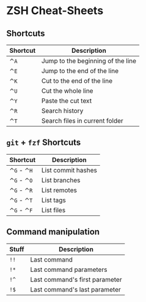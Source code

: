 # ZSH Cheat-Sheets

## Shortcuts

| Shortcut | Description |
| --- | --- |
| ⌃`A` | Jump to the beginning of the line |
| ⌃`E` | Jump to the end of the line |
| ⌃`K` | Cut to the end of the line |
| ⌃`U` | Cut the whole line |
| ⌃`Y` | Paste the cut text |
| ⌃`R` | Search history |
| ⌃`T` | Search files in current folder |

## `git` + `fzf` Shortcuts

| Shortcut | Description |
| --- | --- |
| ⌃`G` - ⌃`H` | List commit hashes |
| ⌃`G` - ⌃`O` | List branches |
| ⌃`G` - ⌃`R` | List remotes |
| ⌃`G` - ⌃`T` | List tags |
| ⌃`G` - ⌃`F` | List files |

## Command manipulation

| Stuff | Description |
| --- | --- |
| `!!` | Last command |
| `!*` | Last command parameters |
| `!^` | Last command's first parameter |
| `!$` | Last command's last parameter |
